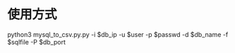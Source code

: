 # 使用方式
python3 mysql_to_csv.py.py -i $db_ip -u $user -p $passwd -d $db_name -f $sqlfile -P $db_port
